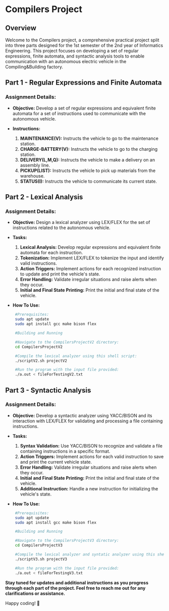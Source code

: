 # Compilers Project

## Overview

Welcome to the Compilers project, a comprehensive practical project split into three parts designed for the 1st semester of the 2nd year of Informatics Engineering. This project focuses on developing a set of regular expressions, finite automata, and syntactic analysis tools to enable communication with an autonomous electric vehicle in the Compiling&Building factory.

## Part 1 - Regular Expressions and Finite Automata
### Assignment Details:

- **Objective:**
  Develop a set of regular expressions and equivalent finite automata for a set of instructions used to communicate with the autonomous vehicle.

- **Instructions:**
  1. **MAINTENANCE(V):** Instructs the vehicle to go to the maintenance station.
  2. **CHARGE-BATTERY(V):** Instructs the vehicle to go to the charging station.
  3. **DELIVERY(L,M,Q):** Instructs the vehicle to make a delivery on an assembly line.
  4. **PICKUP(LIST):** Instructs the vehicle to pick up materials from the warehouse.
  5. **STATUS(I):** Instructs the vehicle to communicate its current state.

## Part 2 - Lexical Analysis
### Assignment Details:

- **Objective:**
  Design a lexical analyzer using LEX/FLEX for the set of instructions related to the autonomous vehicle.

- **Tasks:**
  1. **Lexical Analysis:** Develop regular expressions and equivalent finite automata for each instruction.
  2. **Tokenization:** Implement LEX/FLEX to tokenize the input and identify valid instructions.
  3. **Action Triggers:** Implement actions for each recognized instruction to update and print the vehicle's state.
  4. **Error Handling:** Validate irregular situations and raise alerts when they occur.
  5. **Initial and Final State Printing:** Print the initial and final state of the vehicle.

- **How To Use:**
    ```bash
     #Prerequisites:
     sudo apt update
     sudo apt install gcc make bison flex
    
     #Building and Running
    
     #Navigate to the CompilersProjectV2 directory:
     cd CompilersProjectV2
    
     #Compile the lexical analyzer using this shell script:
     ./scriptV2.sh projectV2
    
     #Run the program with the input file provided:
     ./a.out < fileForTestingV2.txt

## Part 3 - Syntactic Analysis
### Assignment Details:

- **Objective:**
  Develop a syntactic analyzer using YACC/BISON and its interaction with LEX/FLEX for validating and processing a file containing instructions.

- **Tasks:**
  1. **Syntax Validation:** Use YACC/BISON to recognize and validate a file containing instructions in a specific format.
  2. **Action Triggers:** Implement actions for each valid instruction to save and print the current vehicle state.
  3. **Error Handling:** Validate irregular situations and raise alerts when they occur.
  4. **Initial and Final State Printing:** Print the initial and final state of the vehicle.
  5. **Additional Instruction:** Handle a new instruction for initializing the vehicle's state.

- **How To Use:**
    ```bash
     #Prerequisites:
     sudo apt update
     sudo apt install gcc make bison flex
    
     #Building and Running
    
     #Navigate to the CompilersProjectV3 directory:
     cd CompilersProjectV3
    
     #Compile the lexical analyzer and syntatic analyzer using this shell script:
     ./scriptV3.sh projectV3
    
     #Run the program with the input file provided:
     ./a.out < fileForTestingV3.txt
**Stay tuned for updates and additional instructions as you progress through each part of the project. Feel free to reach me out for any clarifications or assistance.**

Happy coding! 🚀
